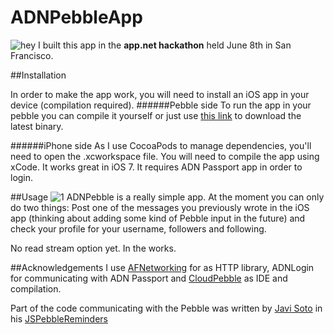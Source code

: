 # ADNPebbleApp

![hey](https://dl.dropbox.com/s/n0r2lympwj9478m/Photo%2002-08-13%2021%2007%2024.png)
I built this app in the **app.net hackathon** held June 8th in San Francisco.

##Installation

In order to make the app work, you will need to install an iOS app in your device (compilation required).
######Pebble side
To run the app in your pebble you can compile it yourself or just use [this link](http://builds.cloudpebble.net/b/7/b7bf5e4c5e5c4367b0b63d12d9b9af80/watchface.pbw) to download the latest binary.

######iPhone side
As I use CocoaPods to manage dependencies, you'll need to open the .xcworkspace file.
You will need to compile the app using xCode. It works great in iOS 7. It requires ADN Passport app in order to login. 

##Usage
![1](https://dl.dropbox.com/s/90xvdy5jltp8w53/Photo%2002-08-13%2021%2008%2032.jpg)
ADNPebble is a really simple app. At the moment you can only do two things: Post one of the messages you previously wrote in the iOS app (thinking about adding some kind of Pebble input in the future) and check your profile for your username, followers and following.  

No read stream option yet. In the works.

##Acknowledgements
I use [AFNetworking](afnetworking.com) for as HTTP library, ADNLogin for communicating with ADN Passport and [CloudPebble](http://cloudpebble.net) as IDE and compilation. 

Part of the code communicating with the Pebble was written by [Javi Soto](http://twitter.com/javi) in his [JSPebbleReminders](https://github.com/JaviSoto/JSPebbleReminders)
